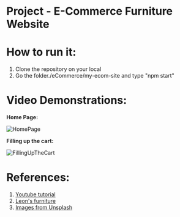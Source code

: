 # Project - E-Commerce Furniture Website
# How to run it:
1. Clone the repository on your local
2. Go the folder./eCommerce/my-ecom-site and type "npm start"

# Video Demonstrations:
**Home Page:**

![HomePage](https://github.com/v-mahajan/React/assets/122697365/1a4ae626-03df-4442-bfa9-a7b06b964598)

**Filling up the cart:**

![FillingUpTheCart](https://github.com/v-mahajan/React/assets/122697365/ea0d555e-bbf0-4057-8283-be2182ee535e)

# References:
1. [Youtube tutorial](https://www.youtube.com/watch?v=jbfuzcrfjqQ)
2. [Leon's furniture](https://www.leons.ca/)
3. [Images from Unsplash](https://unsplash.com/)
